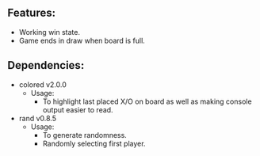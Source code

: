 ## Features: 
 - Working win state.
 - Game ends in draw when board is full.

## Dependencies:
 - colored v2.0.0
    - Usage: 
        - To highlight last placed X/O on board as well as making console output easier to read.
 - rand v0.8.5
    - Usage:
        - To generate randomness.
        - Randomly selecting first player.
